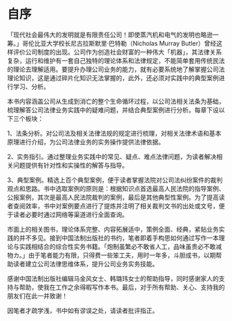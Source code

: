 # 自序

「现代社会最伟大的发明就是有限责任公司！即使蒸汽机和电气的发明也略逊一筹。」哥伦比亚大学校长尼古拉斯默里·巴特勒（Nicholas Murray Butler）曾经这样评价公司制度的出现。公司作为创造社会财富的一种伟大「机器」，其法律关系复杂，运行和维护有一套自己独特的理论体系和法律规定，不能简单套用传统民法的理论去理解适用。要提升办理公司业务的能力，就有必要系统地了解掌握公司法理论知识，这是通过碎片化知识无法掌握的，此外，还必须对实践中的典型案例进行学习、分析。

本书内容涵盖公司从生成到消亡的整个生命循环过程，以公司法相关法条为基础，梳理解答公司法律业务实践中的疑难问题，并结合典型案例进行分析。每章下设以下三个板块：

1、法条分析。对公司法及相关法律法规的规定进行梳理，对相关法律术语和基本原理进行介绍，为公司法律业务的实务操作提供法律依据。

2、实务指引。通过整理业务实践中的常见、疑点、难点法律问题，为读者解决相关问题提供有针对性和实操性的解答与指导。

3、典型案例。精选上百个典型案例，便于读者掌握法院对公司法纠纷案件的裁判观点和思路。书中选取案例的原则是：根据知识点首选最高人民法院的指导案例、公报案例，其次是最高人民法院裁判的案例，最后是其他典型性案例。为了提高读者查阅效率，书中对案例要点进行了提炼并注明了相关裁判文书的出处或文号，便于读者必要时通过网络等渠道进行全面查询。

市面上的相关图书，理论体系完整、内容拓展适中，策例全面、经典，紧贴业务实践的并不多见。接到中国法制出版社的书约，笔者即着手构思如何通过写作一本理论与实践相结合的综合性实务书籍。「炮制虽繁必不敢省人工，品味虽贵必不敢减物カ。」由于笔者能力有限，只得费一些笨工夫，用时一年多，斗胆成书，以期帮助读者建立公司法律思维体系，提升公司业务实务技能。

感谢中国法制出版社编辑马金风女士、韩璐玮女士的帮助指导，同时感谢家人的支持与帮助，使我在工作之余得暇写作本书。最后，对于所有帮助、关心、支持我的朋友们在此一并致谢！

因笔者才疏学浅，书中如有谬误之处，请读者批评指正。